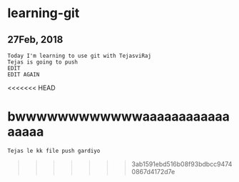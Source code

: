 # learning-git
## 27Feb, 2018
	Today I'm learning to use git with TejasviRaj
	Tejas is going to push
	EDIT
	EDIT AGAIN
<<<<<<< HEAD

bwwwwwwwwwwwwaaaaaaaaaaaaaaaaa
=======
	Tejas le kk file push gardiyo
>>>>>>> 3ab1591ebd516b08f93bdbcc94740867d4172d7e
